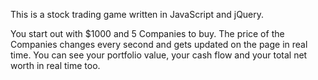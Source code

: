 This is a stock trading game written in JavaScript and jQuery.

You start out with $1000 and 5 Companies to buy. The price of the Companies changes every second and gets updated on the page in real time. You can see your portfolio value, your cash flow and your total net worth in real time too. 
	
